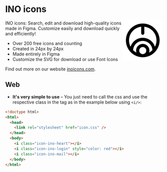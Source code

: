 # INO icons

<!-- BEGIN_LOGO -->
<img src="/.github/logo.svg" width="128" align="right" />
<!-- END_LOGO -->

<!-- BEGIN_OVERVIEW -->
INO icons: Search, edit and download high-quality icons made in Figma. Customize easily and download quickly and efficiently!

- Over 200 free icons and counting
- Created in 24px by 24px
- Made entirely in Figma
- Customize the SVG for download or use Font Icons

Find out more on our website [inoicons.com](https://inoicons.com).
<!-- END_OVERVIEW -->

## Web

- **It's very simple to use** – You just need to call the css and use the respective class in the tag as in the example below using `<i/>`:

```html
<!doctype html>
<html>
  <head>
    <link rel="stylesheet" href="icon.css" />
  </head>
  <body>
    <i class="icon-ino-heart"></i>
    <i class="icon-ino-login" style="color: red"></i>
    <i class="icon-ino-mail"></i>
  </body>
</html>
```
